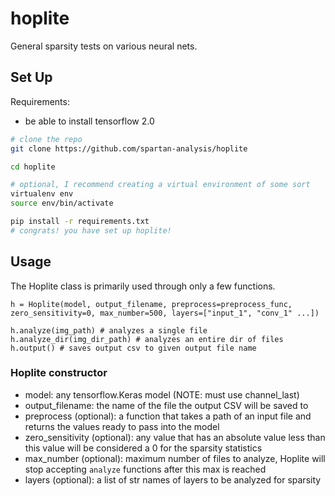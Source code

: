 # hoplite
General sparsity tests on various neural nets.

## Set Up

Requirements:
 - be able to install tensorflow 2.0

```bash
# clone the repo
git clone https://github.com/spartan-analysis/hoplite

cd hoplite

# optional, I recommend creating a virtual environment of some sort
virtualenv env
source env/bin/activate

pip install -r requirements.txt
# congrats! you have set up hoplite!
```

## Usage

The Hoplite class is primarily used through only a few functions.

```
h = Hoplite(model, output_filename, preprocess=preprocess_func, zero_sensitivity=0, max_number=500, layers=["input_1", "conv_1" ...])

h.analyze(img_path) # analyzes a single file
h.analyze_dir(img_dir_path) # analyzes an entire dir of files
h.output() # saves output csv to given output file name
```

### Hoplite constructor
 - model: any tensorflow.Keras model (NOTE: must use channel_last)
 - output_filename: the name of the file the output CSV will be saved to
 - preprocess (optional): a function that takes a path of an input file and returns the values ready to pass into the model
 - zero_sensitivity (optional): any value that has an absolute value less than this value will be considered a 0 for the sparsity statistics
 - max_number (optional): maximum number of files to analyze, Hoplite will stop accepting `analyze` functions after this max is reached
 - layers (optional): a list of str names of layers to be analyzed for sparsity
